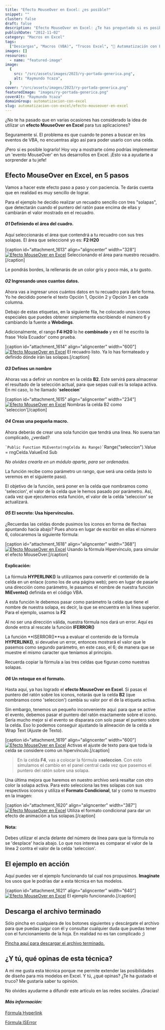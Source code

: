```yaml
---
title: "Efecto MouseOver en Excel: ¿es posible?"
snippet: ""
cluster: false
draft: false
description: "Efecto MouseOver en Excel: ¿Te has preguntado si es posible detectar el movimiento del ratón en Excel? Encuentra la respuesta aquí."
publishDate: "2012-11-02"
category: "Macros en Excel"
tags:
  ["Descargas", "Macros (VBA)", "Trucos Excel", "🤖 Automatización con Excel"]
images: []
resources:
  - name: "featured-image"
image:
  {
    src: "/src/assets/images/2023/ry-portada-generica.png",
    alt: "Raymundo Ycaza",
  }
cover: "/src/assets/images/2023/ry-portada-generica.png"
featuredImage: "images/ry-portada-generica.png"
coverAlt: "Raymundo Ycaza"
domainGroup: automatizacion-con-excel
slug: automatizacion-con-excel/efecto-mouseover-en-excel
---
```


¿No te ha pasado que en varias ocasiones has considerado la idea de utilizar un **efecto MouseOver en Excel** para tus aplicaciones?

Seguramente sí. El problema es que cuando te pones a buscar en los eventos de VBA, no encuentras algo así para poder usarlo con una celda.

¡Pero sí es posible lograrlo! Hoy voy a mostrarte cómo podrías implementar un 'evento MouseOver' en tus desarrollos en Excel. ¡Esto va a ayudarte a sorprender a tu jefe!

## Efecto MouseOver en Excel, en 5 pasos

Vamos a hacer este efecto paso a paso y con paciencia. Te darás cuenta que en realidad es muy sencillo de lograr.

Para el ejemplo he decidio realizar un recuadro sencillo con tres "solapas", que detectarán cuando el puntero del ratón pase encima de ellas y cambiarán el valor mostrado en el recuadro.

#### _01_ Definiendo el área del cuadro.

Aquí seleccionarás el área que contendrá a tu recuadro con sus tres solapas. El área que seleccioné yo es: **F2:H20**

\[caption id="attachment_1613" align="aligncenter" width="328"\][![Efecto MouseOver en Excel](/src/assets/images/2023/20121101131919.png)](http://raymundoycaza.com/wp-content/uploads/20121101131919.png) Seleccionando el área para nuestro recuadro.\[/caption\]

Le pondrás bordes, la rellenarás de un color gris y poco más, a tu gusto.

#### _02_ Ingresando unos cuantos datos.

Ahora vas a ingresar unos cuántos datos en tu recuadro para darle forma. Yo he decidido ponerle el texto Opción 1, Opción 2 y Opción 3 en cada columna.

Debajo de estas etiquetas, en la siguiente fila, he colocado unos iconos especiales que puedes obtener simplemente escribiendo el número 6 y cambiando la fuente a **Webdings**.

Adicionalmente, el rango **F4:H20** lo he **combinado** y en él he escrito la  frase 'Hola Ecuador' como prueba.

\[caption id="attachment_1614" align="aligncenter" width="600"\][![Efecto MouseOver en Excel](/src/assets/images/2023/20121101132854-600x3761.png "Efecto MouseOver en Excel")](http://raymundoycaza.com/wp-content/uploads/201211011328541.png) El recuadro listo. Ya lo has formateado y definido dónde irán las solapas.\[/caption\]

#### _03_ Defines un nombre

Ahoras vas a definir un nombre en la celda **B2**. Este servirá para almacenar el resultado de la selección actual, para que sepas cuál es la solapa activa. En mi caso, lo he llamado '**seleccion**'

\[caption id="attachment_1615" align="aligncenter" width="234"\][![Efecto MouseOver en Excel](/src/assets/images/2023/201211011346421.png "Efecto MouseOver en Excel")](http://raymundoycaza.com/wp-content/uploads/201211011346421.png) Nombras la celda B2 como 'seleccion'\[/caption\]

#### _04_ Creas una pequeña macro.

Ahora deberás de crear una sola función que tendrá una línea. No suena tan complicado, ¿verdad?

`` `Public Function MiEvento(rngCelda As Range)` ``Range("seleccion").Value = rngCelda.ValueEnd Sub

_No olvides crearla en un módulo aparte, para ser ordenados._

La función recibe como parámetro un rango, que será una celda (esto lo veremos en el siguiente paso).

El objetivo de la función, será poner en la celda que nombramos como 'seleccion', el valor de la celda que le hemos pasado por parámetro. Así, cada vez que ejecutemos esta función, el valor de la celda 'seleccion' se actualizará.

#### _05_ El secreto: Usa hipervínculos.

¿Recuerdas las celdas donde pusimos los iconos en forma de flechas apuntando hacia abajo? Pues ahora en lugar de escribir en ellas el número 6, colocaremos la siguiente fórmula:

\[caption id="attachment_1618" align="aligncenter" width="368"\][![Efecto MouseOver en Excel](/src/assets/images/2023/201211011431211.png "Efecto MouseOver en Excel")](http://raymundoycaza.com/wp-content/uploads/201211011431211.png) Usando la fórmula Hipervínculo, para simular el efecto MouseOver.\[/caption\]

#### Explicación:

La fórmula **HYPERLINK()** la utilizamos para convertir el contenido de la celda en un enlace (como los de una página web); pero en lugar de pasarle una dirección como parámetro, le pasamos el nombre de nuestra función **MiEvento()** definida en el código VBA.

A esta función le debemos pasar como parámetro la celda que tiene el nombre de nuestra solapa, es decir, la que se encuentra en la línea superior. Para el ejemplo, usamos la **F2**

Al no ser una dirección válida, nuestra fórmula nos dará un error. Aquí es donde entra al rescate la función **IFERROR()**

La función **ISERROR()**va a evaluar el contenido de la fórmula **HYPERLINK()**, si devuelve un error, entonces mostrará el valor que le pasemos como segundo parámetro, en este caso, el 6; de manera que se muestre el mismo caracter que teníamos al principio.

Recuerda copiar la fórmula a las tres celdas que figuran como nuestras solapas.

#### _06_ Un retoque en el formato.

Hasta aquí, ya has logrado el **efecto MouseOver** **en Excel**. Si pasas el puntero del ratón sobre los iconos, notarás que la celda **B2** (que nombramos como 'seleccion') cambia su valor por el de la etiqueta activa.

Sin embargo, tenemos un pequeño inconveniente aquí: para que se active el evento, debemos pasar el puntero del ratón exactamente sobre el icono. Sería mucho mejor si el evento se disparara con solo pasar el puntero sobre la celda. Eso lo podemos conseguir ajustando la alineación de la celda a Wrap Text (Ajuste de Texto).

\[caption id="attachment_1619" align="aligncenter" width="600"\][![Efecto MouseOver en Excel](/src/assets/images/2023/20121101151733-600x4931.png "Efecto MouseOver en Excel")](http://raymundoycaza.com/wp-content/uploads/201211011517331.png) Activas el ajuste de texto para que toda la celda se considere como un hipervínculo.\[/caption\]

> En la celda **F4**, vas a colocar la fórmula **\=seleccion**. Con esto simulamos el cambio en el panel central cada vez que pasemos el puntero del ratón sobre una solapa.

Una última mejora que haremos en nuestro archivo será resaltar con otro color la solapa activa. Para esto selecciona las tres solapas con sus respectivos iconos y utiliza el **Formato Condicional**, tal y como te muestro en la imagen:

\[caption id="attachment_1620" align="aligncenter" width="387"\][![Efecto MouseOver en Excel](/src/assets/images/2023/201211011526561.png "Efecto MouseOver en Excel")](http://raymundoycaza.com/wp-content/uploads/201211011526561.png) Utiliza el formato condicional para dar un efecto de animación a tus solapas.\[/caption\]

#### Nota:

Debes utilizar el ancla delante del número de línea para que la fórmula no se 'desplace' hacia abajo. Lo que nos interesa es comparar el valor de la línea 2 contra el valor de la celda 'seleccion'.

## El ejemplo en acción

Aquí puedes ver el ejemplo funcionando tal cual nos propusimos. **Imagínate** los usos que le podrías dar a esta técnica en tus modelos.

\[caption id="attachment_1621" align="aligncenter" width="640"\][![Efecto MouseOver en Excel](/src/assets/images/2023/evento-mouseover1.gif "Efecto MouseOver en Excel")](http://raymundoycaza.com/wp-content/uploads/evento-mouseover1.gif) El ejemplo funcionando.\[/caption\]

## Descarga el archivo terminado

Sólo pincha en cualquiera de los botones siguientes y descárgate el archivo para que puedas jugar con él y consultar cualquier duda que puedas tener con el funcionamiento de la hoja. En realidad no es tan complicado ;)

[Pincha aquí para descargar el archivo terminado.](http://raymundoycaza.com/descargas/evento-mouseover.xlsm)

## ¿Y tú, qué opinas de esta técnica?

A mi me gusta esta técnica porque me permite extender las posibilidades de diseño para mis modelos en Excel. Y tú, ¿qué opinas? ¿Te ha gustado el truco? Me gustaría saber tu opinión.

No olvides ayudarme a difundir este artículo en las redes sociales. ¡Gracias!

#### _**Más información:**_

[Fórmula Hyperlink](http://office.microsoft.com/en-gb/excel-help/hyperlink-function-HP010062412.aspx "Fórmula Hyperlink")

[Fórmula ISError](http://office.microsoft.com/en-us/excel-help/is-functions-HP010342632.aspx "Fórmula ISError")
